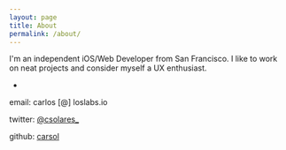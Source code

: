 ```yaml
---
layout: page
title: About
permalink: /about/
---
```


I'm an independent iOS/Web Developer from San Francisco. I like to work on neat projects and consider myself a UX enthusiast.

-

email: carlos [@] loslabs.io

twitter: [@csolares\_](http://twitter.com/csolares_)

github: [carsol](http://github.com/carsol)
